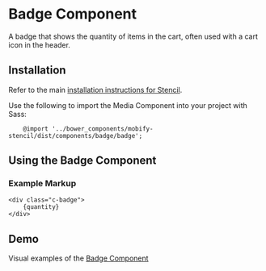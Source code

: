 # Badge Component

A badge that shows the quantity of items in the cart, often used with a cart icon in the header.


## Installation

Refer to the main [installation instructions for Stencil](https://github.com/mobify/stencil#installation).

Use the following to import the Media Component into your project with Sass:

```
    @import '../bower_components/mobify-stencil/dist/components/badge/badge';
```

## Using the Badge Component

### Example Markup

```
<div class="c-badge">
    {quantity}
</div>
```


## Demo

Visual examples of the [Badge Component](https://mobify.github.io/stencil/visual/components/badge/index.html)
